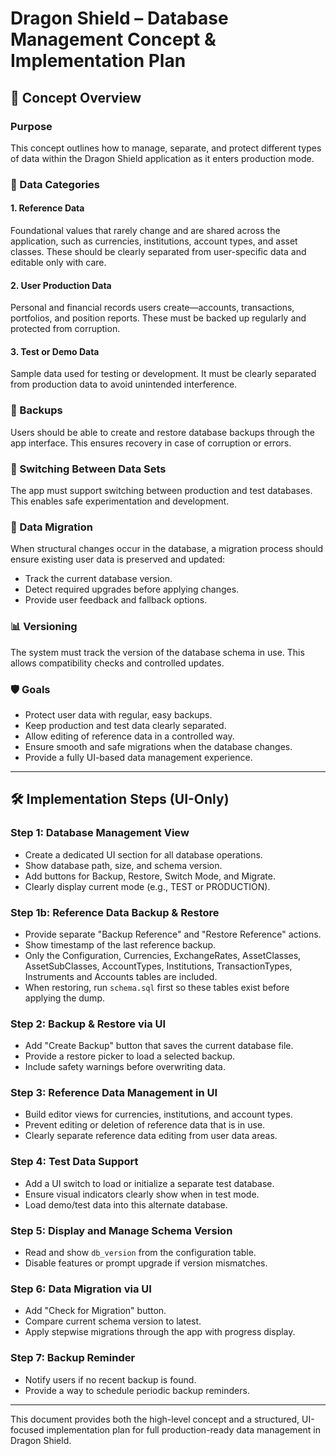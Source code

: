 
# Dragon Shield – Database Management Concept & Implementation Plan

## 📘 Concept Overview

### Purpose
This concept outlines how to manage, separate, and protect different types of data within the Dragon Shield application as it enters production mode.

### 🔄 Data Categories

#### 1. Reference Data
Foundational values that rarely change and are shared across the application, such as currencies, institutions, account types, and asset classes. These should be clearly separated from user-specific data and editable only with care.

#### 2. User Production Data
Personal and financial records users create—accounts, transactions, portfolios, and position reports. These must be backed up regularly and protected from corruption.

#### 3. Test or Demo Data
Sample data used for testing or development. It must be clearly separated from production data to avoid unintended interference.

### 💾 Backups
Users should be able to create and restore database backups through the app interface. This ensures recovery in case of corruption or errors.

### 🔄 Switching Between Data Sets
The app must support switching between production and test databases. This enables safe experimentation and development.

### 🔁 Data Migration
When structural changes occur in the database, a migration process should ensure existing user data is preserved and updated:
- Track the current database version.
- Detect required upgrades before applying changes.
- Provide user feedback and fallback options.

### 📊 Versioning
The system must track the version of the database schema in use. This allows compatibility checks and controlled updates.

### 🛡️ Goals
- Protect user data with regular, easy backups.
- Keep production and test data clearly separated.
- Allow editing of reference data in a controlled way.
- Ensure smooth and safe migrations when the database changes.
- Provide a fully UI-based data management experience.

---

## 🛠️ Implementation Steps (UI-Only)

### Step 1: Database Management View
- Create a dedicated UI section for all database operations.
- Show database path, size, and schema version.
- Add buttons for Backup, Restore, Switch Mode, and Migrate.
- Clearly display current mode (e.g., TEST or PRODUCTION).

### Step 1b: Reference Data Backup & Restore
- Provide separate "Backup Reference" and "Restore Reference" actions.
- Show timestamp of the last reference backup.
 - Only the Configuration, Currencies, ExchangeRates, AssetClasses, AssetSubClasses,
   AccountTypes, Institutions, TransactionTypes, Instruments and Accounts tables are included.
 - When restoring, run `schema.sql` first so these tables exist before applying the dump.

### Step 2: Backup & Restore via UI
- Add "Create Backup" button that saves the current database file.
- Provide a restore picker to load a selected backup.
- Include safety warnings before overwriting data.

### Step 3: Reference Data Management in UI
- Build editor views for currencies, institutions, and account types.
- Prevent editing or deletion of reference data that is in use.
- Clearly separate reference data editing from user data areas.

### Step 4: Test Data Support
- Add a UI switch to load or initialize a separate test database.
- Ensure visual indicators clearly show when in test mode.
- Load demo/test data into this alternate database.

### Step 5: Display and Manage Schema Version
- Read and show `db_version` from the configuration table.
- Disable features or prompt upgrade if version mismatches.

### Step 6: Data Migration via UI
- Add "Check for Migration" button.
- Compare current schema version to latest.
- Apply stepwise migrations through the app with progress display.

### Step 7: Backup Reminder
- Notify users if no recent backup is found.
- Provide a way to schedule periodic backup reminders.

---

This document provides both the high-level concept and a structured, UI-focused implementation plan for full production-ready data management in Dragon Shield.
